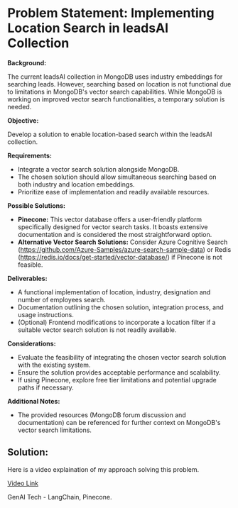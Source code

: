 # **Problem Statement: Implementing Location Search in leadsAI Collection**

**Background:**

The current leadsAI collection in MongoDB uses industry embeddings for searching leads. However, searching based on location is not functional due to limitations in MongoDB's vector search capabilities. While MongoDB is working on improved vector search functionalities, a temporary solution is needed.

**Objective:**

Develop a solution to enable location-based search within the leadsAI collection.

**Requirements:**

- Integrate a vector search solution alongside MongoDB.
- The chosen solution should allow simultaneous searching based on both industry and location embeddings.
- Prioritize ease of implementation and readily available resources.

**Possible Solutions:**

- **Pinecone:** This vector database offers a user-friendly platform specifically designed for vector search tasks. It boasts extensive documentation and is considered the most straightforward option.
- **Alternative Vector Search Solutions:** Consider Azure Cognitive Search (https://github.com/Azure-Samples/azure-search-sample-data) or Redis (https://redis.io/docs/get-started/vector-database/) if Pinecone is not feasible.

**Deliverables:**

- A functional implementation of location, industry, designation and number of employees search.
- Documentation outlining the chosen solution, integration process, and usage instructions.
- (Optional) Frontend modifications to incorporate a location filter if a suitable vector search solution is not readily available.

**Considerations:**

- Evaluate the feasibility of integrating the chosen vector search solution with the existing system.
- Ensure the solution provides acceptable performance and scalability.
- If using Pinecone, explore free tier limitations and potential upgrade paths if necessary.

**Additional Notes:**

- The provided resources (MongoDB forum discussion and documentation) can be referenced for further context on MongoDB's vector search limitations.

## **Solution:**

Here is a video explaination of my approach solving this problem.

[Video Link](https://www.youtube.com/)

GenAI Tech - LangChain, Pinecone.